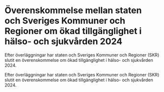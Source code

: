 # Överenskommelse mellan staten och Sveriges Kommuner och Regioner om ökad tillgänglighet i hälso- och sjukvården 2024

Efter överläggningar har staten och Sveriges Kommuner och Regioner (SKR) slutit en överenskommelse om ökad tillgänglighet i hälso- och sjukvården 2024.

Efter överläggningar har staten och Sveriges Kommuner och Regioner (SKR) slutit en överenskommelse om ökad tillgänglighet i hälso- och sjukvården 2024.
